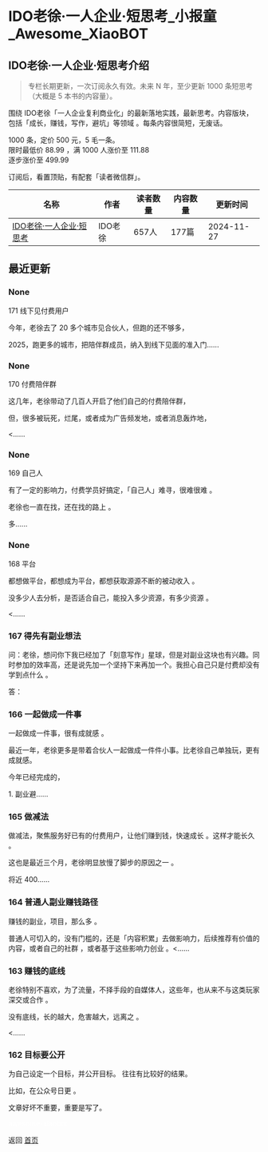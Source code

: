 # IDO老徐·一人企业·短思考_小报童_Awesome_XiaoBOT

## IDO老徐·一人企业·短思考介绍
> 专栏长期更新，一次订阅永久有效。未来 N 年，至少更新 1000 条短思考（大概是 5 本书的内容量）。    
    
围绕 IDO老徐「一人企业复利商业化」的最新落地实践，最新思考。内容版块，包括「成长，赚钱，写作，避坑」等领域 。每条内容很简短，无废话。    
    
1000 条，定价 500 元，5 毛一条。    
限时最低价 88.99 ，满 1000 人涨价至 111.88    
逐步涨价至 499.99    
    
订阅后，看置顶贴，有配套「读者微信群」。  
  


|名称|作者|读者数量|内容数量|更新时间|
|---|---|---|---|---|
|[IDO老徐·一人企业·短思考](https://xiaobot.net/p/yiren?refer=0b133df9-27dc-423b-8101-639049001c13)|IDO老徐|657人|177篇|2024-11-27|

## 最近更新
### None

171 线下见付费用户

今年，老徐去了 20 多个城市见合伙人，但跑的还不够多，

2025，跑更多的城市，把陪伴群成员，纳入到线下见面的准入门......

### None

170 付费陪伴群

这几年，老徐带动了几百人开启了他们自己的付费陪伴群，

但，很多被玩死，烂尾，或者成为广告频发地，或者消息轰炸地，

<......

### None

169 自己人

有了一定的影响力，付费学员好搞定，「自己人」难寻，很难很难 。

老徐也一直在找，还在找的路上 。

多......

### None

168 平台

都想做平台，都想成为平台，都想获取源源不断的被动收入 。

没多少人去分析，是否适合自己，能投入多少资源，有多少资源 。

<......

### 167 得先有副业想法

问：老徐，想问你下我已经加了「刻意写作」星球，但是对副业这块也有兴趣。同时参加的效率高，还是说先加一个坚持下来再加一个。我担心自己只是付费却没有学到点什么
。

答：

### 166 一起做成一件事

一起做成一件事，很有成就感 。

最近一年，老徐更多是带着合伙人一起做成一件件小事。比老徐自己单独玩，更有成就感。

今年已经完成的，

1\. 副业避......

### 165 做减法

做减法，聚焦服务好已有的付费用户，让他们赚到钱，快速成长 。这样才能长久 。

这也是最近三个月，老徐明显放慢了脚步的原因之一 。

将近 400......

### 164 普通人副业赚钱路径

赚钱的副业，项目，那么多 。

普通人可切入的，没有门槛的，还是「内容积累」去做影响力，后续推荐有价值的内容，或者自己的社群 ，或者基于这些影响力创业 。<......

### 163 赚钱的底线

老徐特别不喜欢，为了流量，不择手段的自媒体人，这些年，也从来不与这类玩家深交或合作 。

​没有底线，长的越大，危害越大，远离之 。

<......

### 162 目标要公开

为自己设定一个目标，并公开目标。 往往有比较好的结果。

比如，在公众号日更 。

文章好坏不重要，重要是写了。


<a href="https://github.com/Reno9527/awesome-xiaobot" style="color: white; text-decoration: none;">awesome-xiaobot</a>

返回 [首页](../README.md)
